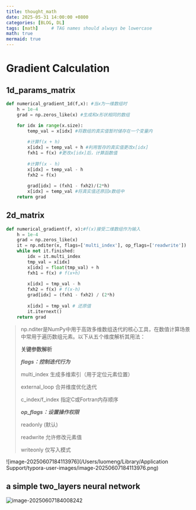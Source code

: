 ```yaml
---
title: thought_math
date: 2025-05-31 14:00:00 +0800
categories: [BLOG, DL]
tags: [math]     # TAG names should always be lowercase
math: true
mermaid: true
---
```


# Gradient Calculation

## 1d_params_matrix

```python
def numerical_gradient_1d(f,x): #当x为一维数组时
    h = 1e-4
    grad = np.zeros_like(x) #生成和x形状相同的数组

    for idx in range(x.size):
        temp_val = x[idx] #将数组的真实值暂时储存在一个变量内
        
        #计算f(x + h)
        x[idx] = temp_val + h #利用暂存的真实值更改x[idx]
        fxh1 = f(x) #更改x[idx]后，计算函数值
        
        #计算f(x - h)
        x[idx] = temp_val - h 
        fxh2 = f(x)
        
        grad[idx] = (fxh1 - fxh2)/(2*h)
        x[idx] = temp_val #将真实值还原回x数组中
    return grad
```

## 2d_matrix

```python
def numerical_gradient(f, x):#f(x)接受二维数组作为输入
    h = 1e-4
    grad = np.zeros_like(x)
    it = np.nditer(x, flags=['multi_index'], op_flags=['readwrite'])
    while not it.finished:
        idx = it.multi_index
        tmp_val = x[idx]
        x[idx] = float(tmp_val) + h
        fxh1 = f(x) # f(x+h)
        
        x[idx] = tmp_val - h 
        fxh2 = f(x) # f(x-h)
        grad[idx] = (fxh1 - fxh2) / (2*h)
        
        x[idx] = tmp_val # 还原值
        it.iternext() 
    return grad
```

> np.nditer是NumPy中用于高效多维数组迭代的核心工具，在数值计算场景中常用于遍历数组元素。以下从五个维度解析其用法：
>
> **关键参数解析**
>
> ***flags：控制迭代行为***
>
> multi_index 生成多维索引（用于定位元素位置）
>
> external_loop 合并维度优化迭代
>
> c_index/f_index 指定C或Fortran内存顺序
>
> ***op_flags：设置操作权限***
>
> readonly (默认)
>
> readwrite 允许修改元素值
>
> writeonly 仅写入模式

![image-20250607184113976](/Users/luomeng/Library/Application Support/typora-user-images/image-20250607184113976.png)

## a simple two_layers neural network

![image-20250607184008242](/Users/luomeng/Documents/GitHub/SimonLo2002.github.io/assets/image-20250607184008242.png)
